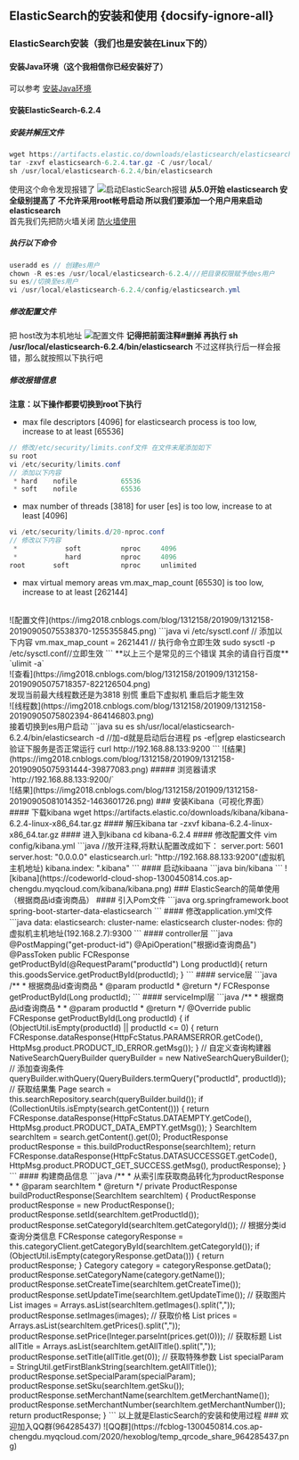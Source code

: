 ## ElasticSearch的安装和使用 {docsify-ignore-all}
### ElasticSearch安装（我们也是安装在Linux下的）
#### 安装Java环境（这个我相信你已经安装好了）
可以参考
[安装Java环境](https://www.cnblogs.com/renxixao/p/11469754.html)
#### 安装ElasticSearch-6.2.4
##### 安装并解压文件
```java
wget https://artifacts.elastic.co/downloads/elasticsearch/elasticsearch-6.2.4.tar.gz
tar -zxvf elasticsearch-6.2.4.tar.gz -C /usr/local/
sh /usr/local/elasticsearch-6.2.4/bin/elasticsearch
```
使用这个命令发现报错了
![启动ElasticSearch报错](https://img2018.cnblogs.com/blog/1312158/201909/1312158-20190905074750373-978938652.png)
**从5.0开始 elasticsearch 安全级别提高了 不允许采用root帐号启动 所以我们要添加一个用户用来启动 elasticsearch**
<br/>
首先我们先把防火墙关闭
[防火墙使用](../firewall/firewall-use.md)
##### 执行以下命令
```java
useradd es // 创建es用户
chown -R es:es /usr/local/elasticsearch-6.2.4///把目录权限赋予给es用户
su es//切换至es用户
vi /usr/local/elasticsearch-6.2.4/config/elasticsearch.yml
```
##### 修改配置文件
把 host改为本机地址
![配置文件](https://codeworld-cloud-shop-1300450814.cos.ap-chengdu.myqcloud.com/elasticsearch/ElasticSearch.png)
**记得把前面注释#删掉 再执行 sh /usr/local/elasticsearch-6.2.4/bin/elasticsearch**
不过这样执行后一样会报错，那么就按照以下执行吧
##### 修改报错信息
**注意：以下操作都要切换到root下执行**
- max file descriptors [4096] for elasticsearch process is too low, increase to at least [65536]
```java
// 修改/etc/security/limits.conf文件 在文件末尾添加如下
su root
vi /etc/security/limits.conf
// 添加以下内容
 * hard    nofile           65536
 * soft    nofile           65536
```
- max number of threads [3818] for user [es] is too low, increase to at least [4096]
```java
vi /etc/security/limits.d/20-nproc.conf
// 修改以下内容
 *            soft          nproc     4096
 *            hard          nproc     4096
root       soft             nproc     unlimited
```
- max virtual memory areas vm.max_map_count [65530] is too low, increase to at least [262144]
<br/>
![配置文件](https://img2018.cnblogs.com/blog/1312158/201909/1312158-20190905075538370-1255355845.png)
```java
 vi  /etc/sysctl.conf
// 添加以下内容
vm.max_map_count = 2621441
// 执行命令立即生效
sudo sysctl -p /etc/sysctl.conf//立即生效
```
**以上三个是常见的三个错误 其余的请自行百度**
`ulimit -a`
<br/>
![查看](https://img2018.cnblogs.com/blog/1312158/201909/1312158-20190905075718357-822126504.png)
<br/>
发现当前最大线程数还是为3818  别慌 重启下虚拟机 重启后才能生效
<br/>
![线程数](https://img2018.cnblogs.com/blog/1312158/201909/1312158-20190905075802394-864146803.png)
<br/>
接着切换到es用户启动
```java
su es
sh/usr/local/elasticsearch-6.2.4/bin/elasticsearch -d     //加-d就是启动后台进程
ps -ef|grep elasticsearch
验证下服务是否正常运行 curl  http://192.168.88.133:9200
```
![结果](https://img2018.cnblogs.com/blog/1312158/201909/1312158-20190905075931444-39877083.png)
##### 浏览器请求
`http://192.168.88.133:9200/`
<br/>
![结果](https://img2018.cnblogs.com/blog/1312158/201909/1312158-20190905081014352-1463601726.png)
### 安装Kibana（可视化界面）
#### 下载kibana
wget https://artifacts.elastic.co/downloads/kibana/kibana-6.2.4-linux-x86_64.tar.gz
#### 解压kibana
tar -zxvf kibana-6.2.4-linux-x86_64.tar.gz
#### 进入到kibana
cd kibana-6.2.4
#### 修改配置文件
vim config/kibana.yml
```java
//放开注释,将默认配置改成如下：
server.port: 5601
server.host: "0.0.0.0"
elasticsearch.url: "http://192.168.88.133:9200"(虚拟机主机地址)
kibana.index: ".kibana"
```
#### 启动kibaana
```java
bin/kibana
```
![kibana](https://codeworld-cloud-shop-1300450814.cos.ap-chengdu.myqcloud.com/kibana/kibana.png)
### ElasticSearch的简单使用（根据商品id查询商品）
#### 引入Pom文件
```java
<dependency>
    <groupId>org.springframework.boot</groupId>
    <artifactId>spring-boot-starter-data-elasticsearch</artifactId>
</dependency>
```
#### 修改application.yml文件
```java
  data:
    elasticsearch:
      cluster-name: elasticsearch
      cluster-nodes: 你的虚拟机主机地址(192.168.2.7):9300
```
#### controller层
```java
@PostMapping("get-product-id")
    @ApiOperation("根据id查询商品")
    @PassToken
    public FCResponse<ProductResponse> getProductById(@RequestParam("productId") Long productId){
        return this.goodsService.getProductById(productId);
    }
```
#### service层
```java
 /**
     * 根据商品id查询商品
     * @param productId
     * @return
     */
    FCResponse<ProductResponse> getProductById(Long productId);
```
#### serviceImpl层
```java
/**
     * 根据商品id查询商品
     *
     * @param productId
     * @return
     */
    @Override
    public FCResponse<ProductResponse> getProductById(Long productId) {
        if (ObjectUtil.isEmpty(productId) || productId <= 0) {
            return FCResponse.dataResponse(HttpFcStatus.PARAMSERROR.getCode(), HttpMsg.product.PRODUCT_ID_ERROR.getMsg());
        }
        // 自定义查询构建器
        NativeSearchQueryBuilder queryBuilder = new NativeSearchQueryBuilder();
        // 添加查询条件
        queryBuilder.withQuery(QueryBuilders.termQuery("productId", productId));
        // 获取结果集
        Page<SearchItem> search = this.searchRepository.search(queryBuilder.build());
        if (CollectionUtils.isEmpty(search.getContent())) {
            return FCResponse.dataResponse(HttpFcStatus.DATAEMPTY.getCode(), HttpMsg.product.PRODUCT_DATA_EMPTY.getMsg());
        }
        SearchItem searchItem = search.getContent().get(0);
        ProductResponse productResponse = this.buildProductResponse(searchItem);
        return FCResponse.dataResponse(HttpFcStatus.DATASUCCESSGET.getCode(), HttpMsg.product.PRODUCT_GET_SUCCESS.getMsg(), productResponse);
    }
```
#### 构建商品信息
```java
/**
     * 从索引库获取商品转化为productResponse
     *
     * @param searchItem
     * @return
     */
    private ProductResponse buildProductResponse(SearchItem searchItem) {
        ProductResponse productResponse = new ProductResponse();
        productResponse.setId(searchItem.getProductId());
        productResponse.setCategoryId(searchItem.getCategoryId());
        // 根据分类id查询分类信息
        FCResponse<Category> categoryResponse = this.categoryClient.getCategoryById(searchItem.getCategoryId());
        if (ObjectUtil.isEmpty(categoryResponse.getData())) {
            return productResponse;
        }
        Category category = categoryResponse.getData();
        productResponse.setCategoryName(category.getName());
        productResponse.setCreateTime(searchItem.getCreateTime());
        productResponse.setUpdateTime(searchItem.getUpdateTime());
        // 获取图片
        List<String> images = Arrays.asList(searchItem.getImages().split(","));
        productResponse.setImages(images);
        // 获取价格
        List<String> prices = Arrays.asList(searchItem.getPrices().split(","));
        productResponse.setPrice(Integer.parseInt(prices.get(0)));
        // 获取标题
        List<String> allTitle = Arrays.asList(searchItem.getAllTitle().split(","));
        productResponse.setTitle(allTitle.get(0));
        // 获取特殊参数
        List<String> specialParam = StringUtil.getFirstBlankString(searchItem.getAllTitle());
        productResponse.setSpecialParam(specialParam);
        productResponse.setSku(searchItem.getSku());
        productResponse.setMerchantName(searchItem.getMerchantName());
        productResponse.setMerchantNumber(searchItem.getMerchantNumber());
        return productResponse;
    }
```
以上就是ElasticSearch的安装和使用过程
### 欢迎加入QQ群(964285437)
![QQ群](https://fcblog-1300450814.cos.ap-chengdu.myqcloud.com/2020/hexoblog/temp_qrcode_share_964285437.png)



